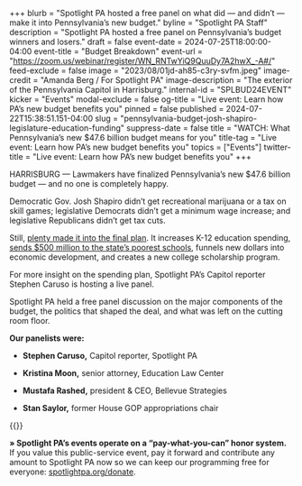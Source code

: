 +++
blurb = "Spotlight PA hosted a free panel on what did — and didn’t — make it into Pennsylvania’s new budget."
byline = "Spotlight PA Staff"
description = "Spotlight PA hosted a free panel on Pennsylvania’s budget winners and losers."
draft = false
event-date = 2024-07-25T18:00:00-04:00
event-title = "Budget Breakdown"
event-url = "https://zoom.us/webinar/register/WN_RNTwYiQ9QuuDy7A2hwX_-A#/"
feed-exclude = false
image = "2023/08/01jd-ah85-c3ry-svfm.jpeg"
image-credit = "Amanda Berg / For Spotlight PA"
image-description = "The exterior of the Pennsylvania Capitol in Harrisburg."
internal-id = "SPLBUD24EVENT"
kicker = "Events"
modal-exclude = false
og-title = "Live event: Learn how PA’s new budget benefits you"
pinned = false
published = 2024-07-22T15:38:51.151-04:00
slug = "pennsylvania-budget-josh-shapiro-legislature-education-funding"
suppress-date = false
title = "WATCH: What Pennsylvania’s new $47.6 billion budget means for you"
title-tag = "Live event: Learn how PA’s new budget benefits you"
topics = ["Events"]
twitter-title = "Live event: Learn how PA’s new budget benefits you"
+++

HARRISBURG — Lawmakers have finalized Pennsylvania’s new $47.6 billion budget — and no one is completely happy.

Democratic Gov. Josh Shapiro didn’t get recreational marijuana or a tax on skill games; legislative Democrats didn’t get a minimum wage increase; and legislative Republicans didn’t get tax cuts.

Still, <a href="https://www.spotlightpa.org/news/2024/07/pennsylvania-budget-public-schools-economic-development-scholarships-josh-shapiro-legislature/">plenty made it into the final plan</a>. It increases K-12 education spending, <a href="https://www.spotlightpa.org/news/2024/07/pennsylvania-legislature-budget-deal-education-spending-public-schools-josh-shapiro/">sends $500 million to the state’s poorest schools</a>, funnels new dollars into economic development, and creates a new college scholarship program.

For more insight on the spending plan, Spotlight PA’s Capitol reporter Stephen Caruso is hosting a live panel.

Spotlight PA held a free panel discussion on the major components of the budget, the politics that shaped the deal, and what was left on the cutting room floor.

<strong>Our panelists were:</strong>

- <strong>Stephen Caruso,</strong> Capitol reporter, Spotlight PA

- <strong>Kristina Moon,</strong> senior attorney, Education Law Center

- <strong>Mustafa Rashed,</strong> president &amp; CEO, Bellevue Strategies

- <strong>Stan Saylor,</strong> former House GOP appropriations chair

{{<youtube id="Yu-YHPP7-cU" loading="lazy">}}

<strong>» Spotlight PA’s events operate on a “pay-what-you-can” honor system.</strong> If you value this public-service event, pay it forward and contribute any amount to Spotlight PA now so we can keep our programming free for everyone: <a href="http://spotlightpa.org/donate">spotlightpa.org/donate</a>.

